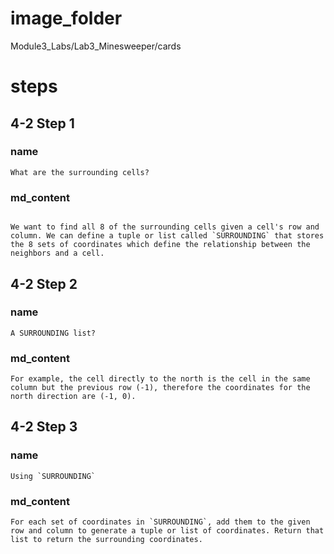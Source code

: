 # image_folder
Module3_Labs/Lab3_Minesweeper/cards

# steps

## 4-2 Step 1

### name

```
What are the surrounding cells?
```
### md_content
```

We want to find all 8 of the surrounding cells given a cell's row and column. We can define a tuple or list called `SURROUNDING` that stores the 8 sets of coordinates which define the relationship between the neighbors and a cell. 
```

## 4-2 Step 2
### name
```
A SURROUNDING list?
```
### md_content
```
For example, the cell directly to the north is the cell in the same column but the previous row (-1), therefore the coordinates for the north direction are (-1, 0).
```

## 4-2 Step 3
### name
```
Using `SURROUNDING`
```
### md_content
```
For each set of coordinates in `SURROUNDING`, add them to the given row and column to generate a tuple or list of coordinates. Return that list to return the surrounding coordinates.
```
